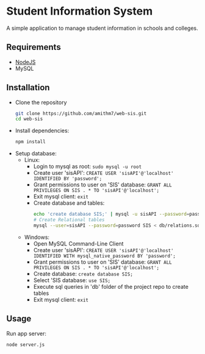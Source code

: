 # Student Information System

A simple application to manage student information in schools and colleges.

## Requirements

- [NodeJS](https://nodejs.org)
- MySQL

## Installation

- Clone the repository
	```bash
	git clone https://github.com/amithm7/web-sis.git
	cd web-sis
	```
- Install dependencies:
	```bash
	npm install
	```
- Setup database:
	- Linux:
		- Login to mysql as root: `sudo mysql -u root`
		- Create user 'sisAPI':
			`CREATE USER 'sisAPI'@'localhost' IDENTIFIED BY 'password';`
		- Grant permissions to user on 'SIS' database:
			`GRANT ALL PRIVILEGES ON SIS . * TO 'sisAPI'@'localhost';`
		- Exit mysql client: `exit`
		- Create database and tables:
			```bash
			echo 'create database SIS;' | mysql -u sisAPI --password=password
			# Create Relational tables
			mysql --user=sisAPI --password=password SIS < db/relations.sql
			```
	- Windows:
		- Open MySQL Command-Line Client
		- Create user 'sisAPI':
			`CREATE USER 'sisAPI'@'localhost' IDENTIFIED WITH mysql_native_password BY 'password';`
		- Grant permissions to user on 'SIS' database:
			`GRANT ALL PRIVILEGES ON SIS . * TO 'sisAPI'@'localhost';`
		- Create database: `create database SIS;`
		- Select 'SIS database: `use SIS;`
		- Execute sql queries in 'db' folder of the project repo to create tables
		- Exit mysql client: `exit`
## Usage

Run app server:
```bash
node server.js
```
